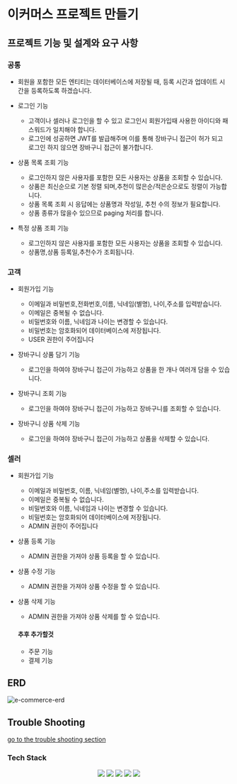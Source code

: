 # 이커머스 프로젝트 만들기

## 프로젝트 기능 및 설계와 요구 사항

### 공통

* 회원을 포함한 모든 엔티티는 데이터베이스에 저장될 때, 등록 시간과 업데이트 시간을 등록하도록 하겠습니다.

* 로그인 기능
  * 고객이나 셀러나 로그인을 할 수 있고 로그인시 회원가입때 사용한 아이디와 패스워드가 일치해야 합니다.
  * 로그인에 성공하면 JWT를 발급해주며 이를 통해 장바구니 접근이 허가 되고 로그인 하지 않으면 장바구니 접근이 불가합니다.

* 상품 목록 조회 기능
  * 로그인하지 않은 사용자를 포함한 모든 사용자는 상품을 조회할 수 있습니다.
  * 상품은 최신순으로 기본 정렬 되며,추천이 많은순/적은순으로도 정렬이 가능합니다.
  * 상품 목록 조회 시 응답에는 상품명과 작성일, 추천 수의 정보가 필요합니다.
  * 상품 종류가 많을수 있으므로 paging 처리를 합니다.

* 특정 상품 조회 기능
  * 로그인하지 않은 사용자를 포함한 모든 사용자는 상품을 조회할 수 있습니다.
  * 상품명,상품 등록일,추천수가 조회됩니다.

### 고객

* 회원가입 기능
  * 이메일과 비밀번호,전화번호,이름, 닉네임(별명), 나이,주소를 입력받습니다.
  * 이메일은 중복될 수 없습니다.
  * 비밀번호와 이름, 닉네임과 나이는 변경할 수 있습니다.
  * 비밀번호는 암호화되어 데이터베이스에 저장됩니다.
  * USER 권한이 주어집니다

* 장바구니 상품 담기 기능
  * 로그인을 하여야 장바구니 접근이 가능하고 상품을 한 개나 여러개 담을 수 있습니다. 
  
* 장바구니 조회 기능
  * 로그인을 하여야 장바구니 접근이 가능하고 장바구니를 조회할 수 있습니다.
  
* 장바구니 상품 삭제 기능
  * 로그인을 하여야 장바구니 접근이 가능하고 상품을 삭제할 수 있습니다. 

### 셀러

* 회원가입 기능
  * 이메일과 비밀번호, 이름, 닉네임(별명), 나이,주소를 입력받습니다.
  * 이메일은 중복될 수 없습니다.
  * 비밀번호와 이름, 닉네임과 나이는 변경할 수 있습니다.
  * 비밀번호는 암호화되어 데이터베이스에 저장됩니다.
  * ADMIN 권한이 주어집니다

* 상품 등록 기능
  * ADMIN 권한을 가져야 상품 등록을 할 수 있습니다.

* 상품 수정 기능
  * ADMIN 권한을 가져야 상품 수정을 할 수 있습니다.

* 상품 삭제 기능
  * ADMIN 권한을 가져야 상품 삭제를 할 수 있습니다.
  
  #### 추후 추가할것
  
  * 주문 기능
  * 결제 기능


## ERD
![e-commerce-erd](https://user-images.githubusercontent.com/80667642/238954303-159186be-1206-4980-b95e-abec139f72af.png)

## Trouble Shooting
[go to the trouble shooting section](https://github.com/InHo5389/e-commerce/blob/main/doc/TROUBLE_SHOOTING.md#trouble-shooting)

### Tech Stack
<div align=center> 
  <img src="https://img.shields.io/badge/java-007396?style=for-the-badge&logo=java&logoColor=white"> 
  <img src="https://img.shields.io/badge/spring-6DB33F?style=for-the-badge&logo=spring&logoColor=white"> 
  <img src="https://img.shields.io/badge/mysql-4479A1?style=for-the-badge&logo=mysql&logoColor=white"> 
  <img src="https://img.shields.io/badge/springboot-6DB33F?style=for-the-badge&logo=springboot&logoColor=white">
  <img src="https://img.shields.io/badge/gradle-02303A?style=for-the-badge&logo=gradle&logoColor=white">
</div>
